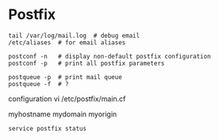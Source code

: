 # Postfix

~~~
tail /var/log/mail.log  # debug email
/etc/aliases  # for email aliases

postconf -n   # display non-default postfix configuration
postconf -p   # print all postfix parameters

postqueue -p  # print mail queue
postqueue -f  # ?

~~~

configuration
vi /etc/postfix/main.cf

myhostname
mydomain
myorigin

~~~
service postfix status
~~~